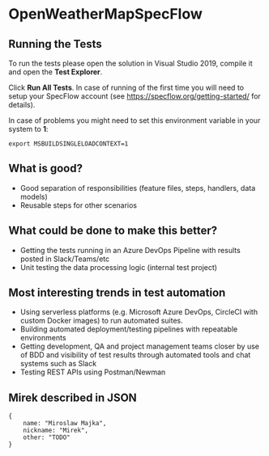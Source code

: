 # OpenWeatherMapSpecFlow

## Running the Tests

To run the tests please open the solution in Visual Studio 2019, compile it and open the **Test Explorer**.

Click **Run All Tests**. In case of running of the first time you will need to setup your SpecFlow account (see https://specflow.org/getting-started/ for details).

In case of problems you might need to set this environment variable in your system to **1**:
```
export MSBUILDSINGLELOADCONTEXT=1
```

## What is good?

* Good separation of responsibilities (feature files, steps, handlers, data models)
* Reusable steps for other scenarios

## What could be done to make this better?

* Getting the tests running in an Azure DevOps Pipeline with results posted in Slack/Teams/etc
* Unit testing the data processing logic (internal test project)

## Most interesting trends in test automation

* Using serverless platforms (e.g. Microsoft Azure DevOps, CircleCI with custom Docker images) to run automated suites.
* Building automated deployment/testing pipelines with repeatable environments
* Getting development, QA and project management teams closer by use of BDD and visibility of test results through automated tools and chat systems such as Slack
* Testing REST APIs using Postman/Newman

## Mirek described in JSON

```
{
    name: "Miroslaw Majka",
    nickname: "Mirek",
    other: "TODO"
}
```
